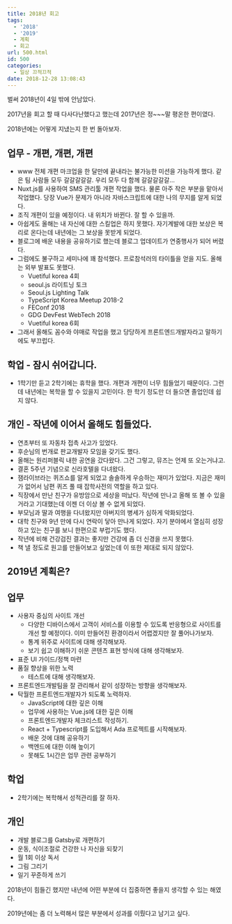 ```yaml
---
title: 2018년 회고
tags:
  - '2018'
  - '2019'
  - 계획
  - 회고
url: 500.html
id: 500
categories:
  - 일상 끄적끄적
date: 2018-12-28 13:08:43
---
```


벌써 2018년이 4일 밖에 안남았다.

2017년을 회고 할 때 다사다난했다고 했는데 2017년은 정~~~말 평온한 편이였다.

2018년에는 어떻게 지냈는지 한 번 돌아보자.

업무 \- 개편, 개편, 개편
----------------

*   www 전체 개편 마크업을 한 달만에 끝내라는 불가능한 미션을 가능하게 했다. 같은 팀 사람들 모두 갈갈갈갈갈. 우리 모두 다 함께 갈갈갈갈갈...
*   Nuxt.js를 사용하여 SMS 관리툴 개편 작업을 했다. 물론 아주 작은 부분을 맡아서 작업했다. 당장 Vue가 문제가 아니라 자바스크립트에 대한 나의 무지를 알게 되었다.
*   조직 개편이 있을 예정이다. 내 위치가 바뀐다. 잘 할 수 있을까.
*   아쉽게도 올해는 내 자신에 대한 스킬업은 하지 못했다. 자기계발에 대한 보상은 복리로 온다는데 내년에는 그 보상을 못받게 되었다.
*   블로그에 배운 내용을 공유하기로 했는데 블로그 업데이트가 연중행사가 되어 버렸다.
*   그럼에도 불구하고 세미나에 꽤 참석했다. 프로참석러의 타이틀을 얻을 지도. 올해는 외부 발표도 못했다.
    *   Vuetiful korea 4회
    *   seoul.js 라이트닝 토크
    *   Seoul.js Lighting Talk
    *   TypeScript Korea Meetup 2018-2
    *   FEConf 2018
    *   GDG DevFest WebTech 2018
    *   Vuetiful korea 6회
*   그래서 올해도 꼼수와 야매로 작업을 했고 당당하게 프론트엔드개발자라고 말하기에도 부끄럽다.

학업 \- 잠시 쉬어갑니다.
---------------

*   1학기만 듣고 2학기에는 휴학을 했다. 개편과 개편이 너무 힘들었기 때문이다. 그런데 내년에는 복학을 할 수 있을지 고민이다. 한 학기 정도만 더 들으면 졸업인데 쉽지 않다.

개인 \- 작년에 이어서 올해도 힘들었다.
-----------------------

*   연초부터 또 자동차 접촉 사고가 있었다.
*   후순님의 번개로 판교개발자 모임을 갖기도 했다.
*   올해는 원리퍼블릭 내한 공연을 갔다왔다. 그건 그렇고, 뮤즈는 언제 또 오는거냐고.
*   결혼 5주년 기념으로 신라호텔을 다녀왔다.
*   잼라이브라는 퀴즈쇼를 알게 되었고 솔솔하게 우승하는 재미가 있었다. 지금은 재미가 없어서 남편 퀴즈 풀 때 잡학사전의 역할을 하고 있다.
*   직장에서 만난 친구가 유방암으로 세상을 떠났다. 작년에 만나고 올해 또 볼 수 있을거라고 기대했는데 이젠 더 이상 볼 수 없게 되었다.
*   부모님과 딸과 여행을 다녀왔지만 아버지의 병세가 심하게 악화되었다.
*   대학 친구와 9년 만에 다시 연락이 닿아 만나게 되었다. 자기 분야에서 열심히 성장하고 있는 친구를 보니 한편으로 부럽기도 했다.
*   작년에 비해 건강검진 결과는 좋지만 건강에 좀 더 신경을 쓰지 못했다.
*   책 낼 정도로 원고를 만들어보고 싶었는데 이 또한 제대로 되지 않았다.

2019년 계획은?
----------

업무
--

*   사용자 중심의 사이트 개선
    *   다양한 디바이스에서 고객이 서비스를 이용할 수 있도록 반응형으로 사이트를 개선 할 예정이다. 이미 만들어진 환경이라서 어렵겠지만 잘 풀어나가보자.
    *   통계 위주로 사이트에 대해 생각해보자.
    *   보기 쉽고 이해하기 쉬운 콘텐츠 표현 방식에 대해 생각해보자.
*   표준 UI 가이드/정책 마련
*   품질 향상을 위한 노력
    *   테스트에 대해 생각해보자.
*   프론트엔드개발팀을 잘 관리해서 같이 성장하는 방향을 생각해보자.
*   탁월한 프론트엔드개발자가 되도록 노력하자.
    *   JavaScript에 대한 깊은 이해
    *   업무에 사용하는 Vue.js에 대한 깊은 이해
    *   프론트엔드개발자 체크리스트 작성하기.
    *   React + Typescript를 도입해서 Ada 프로젝트를 시작해보자.
    *   배운 것에 대해 공유하기
    *   백엔드에 대한 이해 높이기
    *   못해도 1시간은 업무 관련 공부하기

학업
--

*   2학기에는 복학해서 성적관리를 잘 하자.

개인
--

*   개발 블로그를 Gatsby로 개편하기
*   운동, 식이조절로 건강한 나 자신을 되찾기
*   월 1회 이상 독서
*   그림 그리기
*   일기 꾸준하게 쓰기

2018년이 힘들긴 했지만 내년에 어떤 부분에 더 집중하면 좋을지 생각할 수 있는 해였다.

2019년에는 좀 더 노력해서 많은 부분에서 성과를 이뤘다고 남기고 싶다.